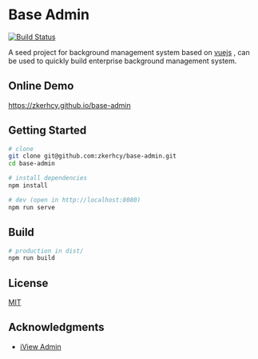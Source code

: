 # Base Admin

[![Build Status](https://travis-ci.org/zkerhcy/base-admin.svg?branch=master)](https://travis-ci.org/zkerhcy/base-admin)

A seed project for background management system based on [vuejs](https://github.com/vuejs) , can be used to quickly build enterprise background management system.

## Online Demo

<https://zkerhcy.github.io/base-admin>

## Getting Started

```sh
# clone
git clone git@github.com:zkerhcy/base-admin.git
cd base-admin

# install dependencies
npm install

# dev (open in http://localhost:8080)
npm run serve
```

## Build

```sh
# production in dist/
npm run build
```

## License

[MIT](http://opensource.org/licenses/MIT)

## Acknowledgments

* [iView Admin](https://github.com/iview/iview-admin)
